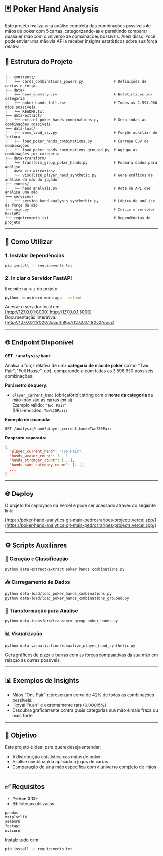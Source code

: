 # 🃏 Poker Hand Analysis

Este projeto realiza uma análise completa das combinações possíveis de mãos de poker com 5 cartas, categorizando-as e permitindo comparar qualquer mão com o universo de combinações possíveis. Além disso, você pode enviar uma mão via API e receber insights estatísticos sobre sua força relativa.

## 📁 Estrutura do Projeto

```
.
├── constants/
│   └── cards_combinations_powers.py              # Definições de cartas e forças
├── data/
│   ├── hand_summary.csv                          # Estatísticas por categoria
│   ├── poker_hands_full.csv                      # Todas as 2.598.960 mãos possíveis
│   └── README.txt
├── data-extract/
│   └── extract_poker_hands_combinations.py       # Gera todas as combinações possíveis
├── data-load/
│   ├── base_load_csv.py                          # Função auxiliar de leitura
│   ├── load_poker_hands_combinations.py          # Carrega CSV de combinações
│   └── load_poker_hands_combinations_grouped.py  # Agrupa as combinações por categoria
├── data-transform/
│   └── transform_group_poker_hands.py            # Formata dados para análise
├── data-visualization/
│   └── visualize_player_hand_synthetic.py        # Gera gráficos da análise da mão do jogador
├── routes/
│   └── hand_analysis.py                          # Rota da API que analisa uma mão
├── services/
│   └── service_hand_analysis_synthethic.py       # Lógica da análise da força da mão
├── main.py                                       # Inicia o servidor FastAPI
└── requirements.txt                              # Dependências do projeto
```

---

## 🚀 Como Utilizar

### 1. Instalar Dependências

```bash
pip install -r requirements.txt
```

### 2. Iniciar o Servidor FastAPI

Execute na raiz do projeto:

```bash
python -m uvicorn main:app --reload
```

Acesse o servidor local em:  
[http://127.0.0.1:8000](http://127.0.0.1:8000)  
Documentação interativa:  
[http://127.0.0.1:8000/docs](http://127.0.0.1:8000/docs)

---

## 🌐 Endpoint Disponível

### `GET /analysis/hand`

Analisa a força relativa de uma **categoria de mão de poker** (como "Two Pair", "Full House", etc), comparando-a com todas as 2.598.960 possíveis combinações.

**Parâmetro de query:**

- `player_current_hand` (obrigatório): string com o **nome da categoria** da mão (não são as cartas em si)  
  Exemplo válido: `"Two Pair"`  
  (URL-encoded: `Two%20Pair`)

**Exemplo de chamada:**

```
GET /analysis/hand?player_current_hand=Two%20Pair
```

**Resposta esperada:**

```json
{
  "player_current_hand": "Two Pair",
  "hands_weaker_count": [...],
  "hands_stronger_count": [...],
  "hands_same_category_count": [...],
  ...
}
```

---

## 🌐 Deploy

O projeto foi deployado na Vercel e pode ser acessado através do seguinte link:

[https://poker-hand-analytics-git-main-pedroararipes-projects.vercel.app/](https://poker-hand-analytics-git-main-pedroararipes-projects.vercel.app/)

---

## ⚙️ Scripts Auxiliares

### 🔄 Geração e Classificação

```bash
python data-extract/extract_poker_hands_combinations.py
```

### 📥 Carregamento de Dados

```bash
python data-load/load_poker_hands_combinations.py
python data-load/load_poker_hands_combinations_grouped.py
```

### 🧹 Transformação para Análise

```bash
python data-transform/transform_group_poker_hands.py
```

### 📊 Visualização

```bash
python data-visualization/visualize_player_hand_synthetic.py
```

Gera gráficos de pizza e barras com as forças comparativas da sua mão em relação às outras possíveis.

---

## 📊 Exemplos de Insights

* Mãos "One Pair" representam cerca de 42% de todas as combinações possíveis.
* "Royal Flush" é extremamente rara (0.00015%).
* Descubra graficamente contra quais categorias sua mão é mais fraca ou mais forte.

---

## 🎯 Objetivo

Este projeto é ideal para quem deseja entender:

* A distribuição estatística das mãos de poker
* Análise combinatória aplicada a jogos de cartas
* Comparação de uma mão específica com o universo completo de mãos

---

## ✅ Requisitos

* Python 3.10+
* Bibliotecas utilizadas:

```txt
pandas
matplotlib
seaborn
fastapi
uvicorn
```

Instale tudo com:

```bash
pip install -r requirements.txt
```